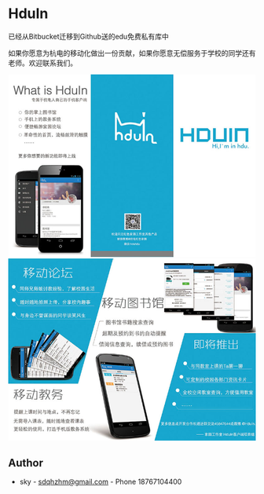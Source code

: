 HduIn
=====

已经从Bitbucket迁移到Github送的edu免费私有库中

如果你愿意为杭电的移动化做出一份贡献，如果你愿意无偿服务于学校的同学还有老师。欢迎联系我们。

![image](other/info0.jpg)
![image](other/info1.jpg)

Author
------
* sky - <sdqhzhm@gmail.com>
	  - Phone 18767104400
